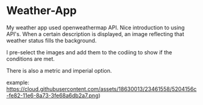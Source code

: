 # Weather-App
My weather app used openweathermap API. Nice introduction to using API's. When a certain description is displayed, an image reflecting that weather status fills the background.

I pre-select the images and add them to the codiing to show if the conditions are met. 

There is also a metric and imperial option.

example: 
https://cloud.githubusercontent.com/assets/18630013/23461558/5204156c-fe82-11e6-8a73-3fe68a6db2a7.png)

